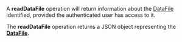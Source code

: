 <a name="readDataFile"></a>A **readDataFile** operation will return information about the <a href="#dataFiles">DataFile</a> identified, provided the authenticated user has access to it.

The **readDataFile** operation returns a JSON object representing the <a href="#dataFiles">**DataFile**</a>.
